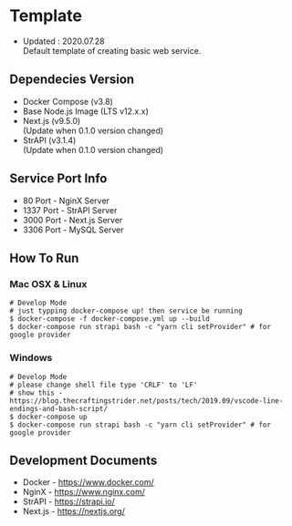# Template
- Updated : 2020.07.28  
Default template of creating basic web service.  

## Dependecies Version
- Docker Compose (v3.8)  
- Base Node.js Image (LTS v12.x.x)
- Next.js (v9.5.0)  
(Update when 0.1.0 version changed)  
- StrAPI (v3.1.4)  
(Update when 0.1.0 version changed)  

## Service Port Info
- 80 Port - NginX Server  
- 1337 Port - StrAPI Server  
- 3000 Port - Next.js Server  
- 3306 Port - MySQL Server  

## How To Run
### Mac OSX & Linux
```shell
# Develop Mode
# just typping docker-compose up! then service be running
$ docker-compose -f docker-compose.yml up --build
$ docker-compose run strapi bash -c "yarn cli setProvider" # for google provider
```  

### Windows
```shell
# Develop Mode
# please change shell file type 'CRLF' to 'LF'
# show this - https://blog.thecraftingstrider.net/posts/tech/2019.09/vscode-line-endings-and-bash-script/ 
$ docker-compose up
$ docker-compose run strapi bash -c "yarn cli setProvider" # for google provider
```

## Development Documents
- Docker - <https://www.docker.com/>  
- NginX - <https://www.nginx.com/>  
- StrAPI - <https://strapi.io/>  
- Next.js - <https://nextjs.org/>  
